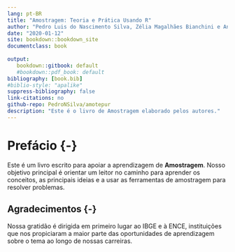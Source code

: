 ```yaml
---
lang: pt-BR
title: "Amostragem: Teoria e Prática Usando R"
author: "Pedro Luis do Nascimento Silva, Zélia Magalhães Bianchini e Antonio José Ribeiro Dias"
date: "2020-01-12"
site: bookdown::bookdown_site
documentclass: book
  
output:
   bookdown::gitbook: default
   #bookdown::pdf_book: default
bibliography: [book.bib]
#biblio-style: "apalike"
suppress-bibliography: false
link-citations: no
github-repo: PedroNSilva/amotepur
description: "Este é o livro de Amostragem elaborado pelos autores."
---
```


# Prefácio {-}

Este é um livro escrito para apoiar a aprendizagem de **Amostragem**. Nosso objetivo principal é orientar um leitor no caminho para aprender os conceitos, as principais ideias e a usar as ferramentas de amostragem para resolver problemas.


## Agradecimentos {-}

Nossa gratidão é dirigida em primeiro lugar ao IBGE e à ENCE, instituições que nos propiciaram a maior parte das oportunidades de aprendizagem sobre o tema ao longo de nossas carreiras.



